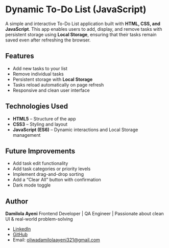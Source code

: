 
#  Dynamic To-Do List (JavaScript)

A simple and interactive To-Do List application built with **HTML, CSS, and JavaScript**. This app enables users to add, display, and remove tasks with persistent storage using **Local Storage**, ensuring that their tasks remain saved even after refreshing the browser.

##  Features

*  Add new tasks to your list
*  Remove individual tasks
*  Persistent storage with **Local Storage**
*  Tasks reload automatically on page refresh
*  Responsive and clean user interface

##  Technologies Used

* **HTML5** – Structure of the app
* **CSS3** – Styling and layout
* **JavaScript (ES6)** – Dynamic interactions and Local Storage management


##  Future Improvements

* Add task edit functionality
* Add task categories or priority levels
* Implement drag-and-drop sorting
* Add a “Clear All” button with confirmation
* Dark mode toggle


##  Author

**Damilola Ayeni**
Frontend Developer | QA Engineer | Passionate about clean UI & real-world problem-solving

*  [LinkedIn](https://www.linkedin.com/in/damilola-rachael-ayeni-631b2618b/)
*  [GitHub](https://github.com/DAyeni-Dev)
*  Email: [oliwadamilolaayeni321@gmail.com](mailto:oliwadamilolaayeni321@gmail.com)

